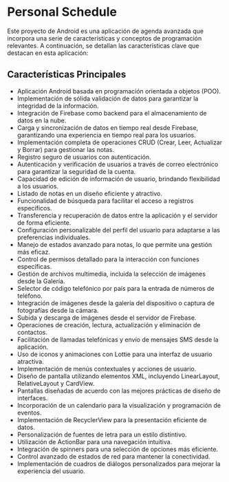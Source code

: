# Personal Schedule 

Este proyecto de Android es una aplicación de agenda avanzada que incorpora una serie de características y conceptos de programación relevantes. A continuación, se detallan las características clave que destacan en esta aplicación:

## Características Principales

- Aplicación Android basada en programación orientada a objetos (POO).
- Implementación de sólida validación de datos para garantizar la integridad de la información.
- Integración de Firebase como backend para el almacenamiento de datos en la nube.
- Carga y sincronización de datos en tiempo real desde Firebase, garantizando una experiencia en tiempo real para los usuarios.
- Implementación completa de operaciones CRUD (Crear, Leer, Actualizar y Borrar) para gestionar las notas.
- Registro seguro de usuarios con autenticación.
- Autenticación y verificación de usuarios a través de correo electrónico para garantizar la seguridad de la cuenta.
- Capacidad de edición de información de usuario, brindando flexibilidad a los usuarios.
- Listado de notas en un diseño eficiente y atractivo.
- Funcionalidad de búsqueda para facilitar el acceso a registros específicos.
- Transferencia y recuperación de datos entre la aplicación y el servidor de forma eficiente.
- Configuración personalizable del perfil del usuario para adaptarse a las preferencias individuales.
- Manejo de estados avanzado para notas, lo que permite una gestión más eficaz.
- Control de permisos detallado para la interacción con funciones específicas.
- Gestión de archivos multimedia, incluida la selección de imágenes desde la Galería.
- Selector de código telefónico por país para la entrada de números de teléfono.
- Integración de imágenes desde la galería del dispositivo o captura de fotografías desde la cámara.
- Subida y descarga de imágenes desde el servidor de Firebase.
- Operaciones de creación, lectura, actualización y eliminación de contactos.
- Facilitación de llamadas telefónicas y envío de mensajes SMS desde la aplicación.
- Uso de iconos y animaciones con Lottie para una interfaz de usuario atractiva.
- Implementación de menús contextuales y acciones de usuario.
- Diseño de pantalla utilizando elementos XML, incluyendo LinearLayout, RelativeLayout y CardView.
- Pantallas diseñadas de acuerdo con las mejores prácticas de diseño de interfaces.
- Incorporación de un calendario para la visualización y programación de eventos.
- Implementación de RecyclerView para la presentación eficiente de datos.
- Personalización de fuentes de letra para un estilo distintivo.
- Utilización de ActionBar para una navegación intuitiva.
- Integración de spinners para una selección de opciones más eficiente.
- Control avanzado de estados de red para mantener la conectividad.
- Implementación de cuadros de diálogos personalizados para mejorar la experiencia del usuario.

